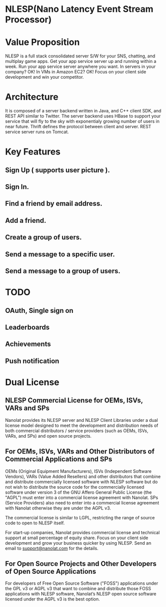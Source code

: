 NLESP(Nano Latency Event Stream Processor)
=====
# Value Proposition
NLESP is a full stack consolidated server S/W for your SNS, chatting, and multiplay game apps.
Get your app service server up and running within a week. 
Run your app service server anywhere you want. In servers in your company? OK! In VMs in Amazon EC2? OK!
Focus on your client side development and win your competitor.

# Architecture
It is composed of a server backend written in Java, and C++ client SDK, and REST API similar to Twitter.
The server backend uses HBase to support your service that will fly to the sky with exponentialy growing number of users in near future.
Thrift defines the protocol between client and server. REST service server runs on Tomcat.

# Key Features
## Sign Up ( supports user picture ).
## Sign In.
## Find a friend by email address.
## Add a friend. 
## Create a group of users.
## Send a message to a specific user.
## Send a message to a group of users.
 
# TODO
## OAuth, Single sign on
## Leaderboards
## Achievements
## Push notification

# Dual License
## NLESP Commercial License for OEMs, ISVs, VARs and SPs
 
Nanolat provides its NLESP server and NLESP Client Libraries under a dual license model designed to meet the development and distribution needs of both commercial distributors / service providers (such as OEMs, ISVs, VARs, and SPs) and open source projects.
 
## For OEMs, ISVs, VARs and Other Distributors of Commercial Applications and SPs

OEMs (Original Equipment Manufacturers), ISVs (Independent Software Vendors), VARs (Value Added Resellers) and other distributors that combine and distribute commercially licensed software with NLESP software but do not wish to distribute the source code for the commercially licensed software under version 3 of the GNU Affero General Public License (the "AGPL") must enter into a commercial license agreement with Nanolat.
SPs (Service Providers) also need to enter into a commercial license agreement with Nanolat otherwise they are under the AGPL v3.

The commercial license is similar to LGPL, restricting the range of source code to open to NLESP itself.

For start-up companies, Nanolat provides commercial license and technical support at small percentage of equity share. 
Focus on your client side development and grow your business quicker by using NLESP. 
Send an email to support@nanolat.com for the details.

## For Open Source Projects and Other Developers of Open Source Applications
 
For developers of Free Open Source Software ("FOSS") applications under the GPL v3 or AGPL v3 that want to combine and distribute those FOSS applications with NLESP software, Nanolat’s NLESP open source software licensed under the AGPL v3 is the best option.

